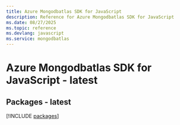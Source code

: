 ```yaml
---
title: Azure Mongodbatlas SDK for JavaScript
description: Reference for Azure Mongodbatlas SDK for JavaScript
ms.date: 08/27/2025
ms.topic: reference
ms.devlang: javascript
ms.service: mongodbatlas
---
```

# Azure Mongodbatlas SDK for JavaScript - latest
## Packages - latest
[!INCLUDE [packages](mongodbatlas-index.md)]
